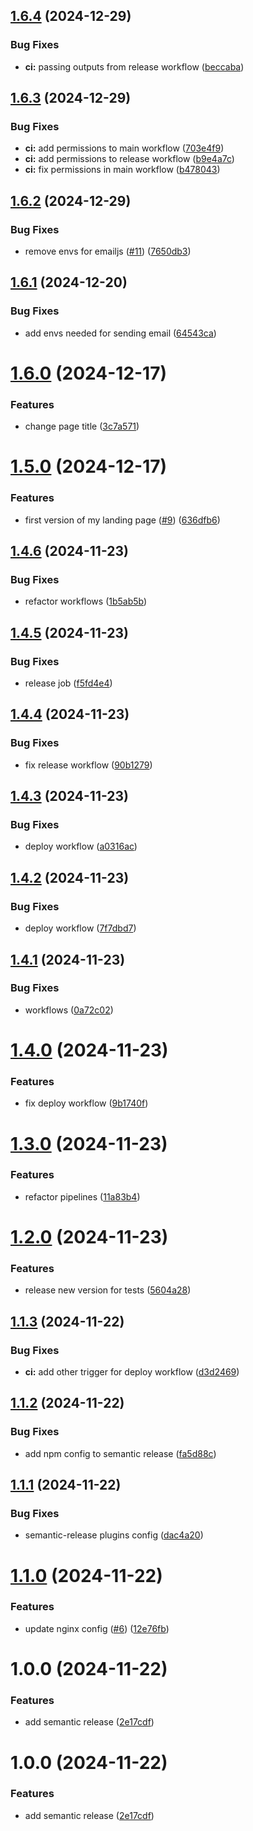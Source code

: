 ## [1.6.4](https://github.com/Krupenz/kkrupa-landing-page/compare/v1.6.3...v1.6.4) (2024-12-29)


### Bug Fixes

* **ci:** passing outputs from release workflow ([beccaba](https://github.com/Krupenz/kkrupa-landing-page/commit/beccabaad891158ef354d44fab5e1d1d2303c269))

## [1.6.3](https://github.com/Krupenz/kkrupa-landing-page/compare/v1.6.2...v1.6.3) (2024-12-29)


### Bug Fixes

* **ci:** add permissions to main workflow ([703e4f9](https://github.com/Krupenz/kkrupa-landing-page/commit/703e4f93899b2c6d00511c99075b2b3c1745133f))
* **ci:** add permissions to release workflow ([b9e4a7c](https://github.com/Krupenz/kkrupa-landing-page/commit/b9e4a7ca0dfaf1e891628535fa962ef33f4c0872))
* **ci:** fix permissions in main workflow ([b478043](https://github.com/Krupenz/kkrupa-landing-page/commit/b478043ca026c71cd58b4b483ab1dafcca8f489c))

## [1.6.2](https://github.com/Krupenz/kkrupa-landing-page/compare/v1.6.1...v1.6.2) (2024-12-29)


### Bug Fixes

* remove envs for emailjs ([#11](https://github.com/Krupenz/kkrupa-landing-page/issues/11)) ([7650db3](https://github.com/Krupenz/kkrupa-landing-page/commit/7650db3e06a53ee98622344da28eff1e9da06985))

## [1.6.1](https://github.com/Krupenz/kkrupa-landing-page/compare/v1.6.0...v1.6.1) (2024-12-20)


### Bug Fixes

* add envs needed for sending email ([64543ca](https://github.com/Krupenz/kkrupa-landing-page/commit/64543ca2431997978dace776dfb269d055332b74))

# [1.6.0](https://github.com/Krupenz/kkrupa-landing-page/compare/v1.5.0...v1.6.0) (2024-12-17)


### Features

* change page title ([3c7a571](https://github.com/Krupenz/kkrupa-landing-page/commit/3c7a571f25919caac1de1c9112d2e3ec61b0976c))

# [1.5.0](https://github.com/Krupenz/kkrupa-landing-page/compare/v1.4.6...v1.5.0) (2024-12-17)


### Features

* first version of my landing page ([#9](https://github.com/Krupenz/kkrupa-landing-page/issues/9)) ([636dfb6](https://github.com/Krupenz/kkrupa-landing-page/commit/636dfb674e6b4a56e4b6d88f9e23c3aabe880885))

## [1.4.6](https://github.com/Krupenz/kkrupa-landing-page/compare/v1.4.5...v1.4.6) (2024-11-23)


### Bug Fixes

* refactor workflows ([1b5ab5b](https://github.com/Krupenz/kkrupa-landing-page/commit/1b5ab5b2d7167ec36041fc63ee17e25ae472a4ca))

## [1.4.5](https://github.com/Krupenz/kkrupa-landing-page/compare/v1.4.4...v1.4.5) (2024-11-23)


### Bug Fixes

* release job ([f5fd4e4](https://github.com/Krupenz/kkrupa-landing-page/commit/f5fd4e43782ff3fc6533bdc1f6e4379e1b7a7745))

## [1.4.4](https://github.com/Krupenz/kkrupa-landing-page/compare/v1.4.3...v1.4.4) (2024-11-23)


### Bug Fixes

* fix release workflow ([90b1279](https://github.com/Krupenz/kkrupa-landing-page/commit/90b127957f463f64432bba4908c21f23cba59c1c))

## [1.4.3](https://github.com/Krupenz/kkrupa-landing-page/compare/v1.4.2...v1.4.3) (2024-11-23)


### Bug Fixes

* deploy workflow ([a0316ac](https://github.com/Krupenz/kkrupa-landing-page/commit/a0316aca6dcfdc7b4dc2943efd378d3575ec35e0))

## [1.4.2](https://github.com/Krupenz/kkrupa-landing-page/compare/v1.4.1...v1.4.2) (2024-11-23)


### Bug Fixes

* deploy workflow ([7f7dbd7](https://github.com/Krupenz/kkrupa-landing-page/commit/7f7dbd75f7810af48e122ad5aa391450baf5d06f))

## [1.4.1](https://github.com/Krupenz/kkrupa-landing-page/compare/v1.4.0...v1.4.1) (2024-11-23)


### Bug Fixes

* workflows ([0a72c02](https://github.com/Krupenz/kkrupa-landing-page/commit/0a72c02974fcf6069bfd47a194c1a85cd4f5a615))

# [1.4.0](https://github.com/Krupenz/kkrupa-landing-page/compare/v1.3.0...v1.4.0) (2024-11-23)


### Features

* fix deploy workflow ([9b1740f](https://github.com/Krupenz/kkrupa-landing-page/commit/9b1740f76bf3e298997b7ae487add8602aaf04c5))

# [1.3.0](https://github.com/Krupenz/kkrupa-landing-page/compare/v1.2.0...v1.3.0) (2024-11-23)


### Features

* refactor pipelines ([11a83b4](https://github.com/Krupenz/kkrupa-landing-page/commit/11a83b4be0c1ab16a37e5471fc70a200a84913d0))

# [1.2.0](https://github.com/Krupenz/kkrupa-landing-page/compare/v1.1.3...v1.2.0) (2024-11-23)


### Features

* release new version for tests ([5604a28](https://github.com/Krupenz/kkrupa-landing-page/commit/5604a2865d4dcffcd2726050ed8424d64732068f))

## [1.1.3](https://github.com/Krupenz/kkrupa-landing-page/compare/v1.1.2...v1.1.3) (2024-11-22)


### Bug Fixes

* **ci:** add other trigger for deploy workflow ([d3d2469](https://github.com/Krupenz/kkrupa-landing-page/commit/d3d24696843bff289403c82dfa96c92da2f76a68))

## [1.1.2](https://github.com/Krupenz/kkrupa-landing-page/compare/v1.1.1...v1.1.2) (2024-11-22)


### Bug Fixes

* add npm config to semantic release ([fa5d88c](https://github.com/Krupenz/kkrupa-landing-page/commit/fa5d88cc74d0a3cded709f44250a174ce1018173))

## [1.1.1](https://github.com/Krupenz/kkrupa-landing-page/compare/v1.1.0...v1.1.1) (2024-11-22)


### Bug Fixes

* semantic-release plugins config ([dac4a20](https://github.com/Krupenz/kkrupa-landing-page/commit/dac4a20d1cfc2bbf7c34b1df5f7a71fc7a9de581))

# [1.1.0](https://github.com/Krupenz/kkrupa-landing-page/compare/v1.0.0...v1.1.0) (2024-11-22)


### Features

* update nginx config ([#6](https://github.com/Krupenz/kkrupa-landing-page/issues/6)) ([12e76fb](https://github.com/Krupenz/kkrupa-landing-page/commit/12e76fbb0b59ba1fec4570afef971880f156b3ac))

# 1.0.0 (2024-11-22)


### Features

* add semantic release ([2e17cdf](https://github.com/Krupenz/kkrupa-landing-page/commit/2e17cdfb5eb13528e84c84ddc2b563270a600a0c))

# 1.0.0 (2024-11-22)


### Features

* add semantic release ([2e17cdf](https://github.com/Krupenz/kkrupa-landing-page/commit/2e17cdfb5eb13528e84c84ddc2b563270a600a0c))
